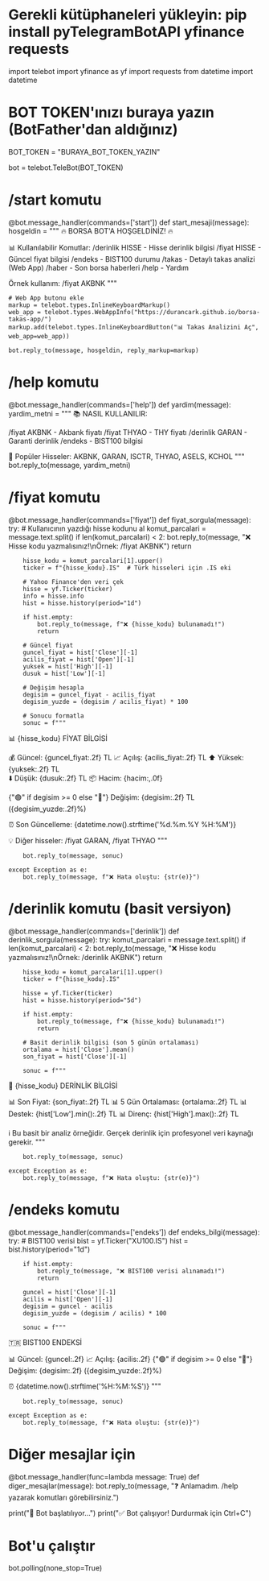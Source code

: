 # Gerekli kütüphaneleri yükleyin: pip install pyTelegramBotAPI yfinance requests

import telebot
import yfinance as yf
import requests
from datetime import datetime

# BOT TOKEN'ınızı buraya yazın (BotFather'dan aldığınız)
BOT_TOKEN = "BURAYA_BOT_TOKEN_YAZIN"

bot = telebot.TeleBot(BOT_TOKEN)

# /start komutu
@bot.message_handler(commands=['start'])
def start_mesaji(message):
    hosgeldin = """
🔥 BORSA BOT'A HOŞGELDİNİZ! 🔥

📊 Kullanılabilir Komutlar:
/derinlik HISSE - Hisse derinlik bilgisi
/fiyat HISSE - Güncel fiyat bilgisi
/endeks - BIST100 durumu
/takas - Detaylı takas analizi (Web App)
/haber - Son borsa haberleri
/help - Yardım

Örnek kullanım: /fiyat AKBNK
    """
    
    # Web App butonu ekle
    markup = telebot.types.InlineKeyboardMarkup()
    web_app = telebot.types.WebAppInfo("https://durancark.github.io/borsa-takas-app/")
    markup.add(telebot.types.InlineKeyboardButton("📊 Takas Analizini Aç", web_app=web_app))
    
    bot.reply_to(message, hosgeldin, reply_markup=markup)

# /help komutu
@bot.message_handler(commands=['help'])
def yardim(message):
    yardim_metni = """
📚 NASIL KULLANILIR:

/fiyat AKBNK - Akbank fiyatı
/fiyat THYAO - THY fiyatı
/derinlik GARAN - Garanti derinlik
/endeks - BIST100 bilgisi

🏢 Popüler Hisseler:
AKBNK, GARAN, ISCTR, THYAO, ASELS, KCHOL
    """
    bot.reply_to(message, yardim_metni)

# /fiyat komutu
@bot.message_handler(commands=['fiyat'])
def fiyat_sorgula(message):
    try:
        # Kullanıcının yazdığı hisse kodunu al
        komut_parcalari = message.text.split()
        if len(komut_parcalari) < 2:
            bot.reply_to(message, "❌ Hisse kodu yazmalısınız!\nÖrnek: /fiyat AKBNK")
            return
        
        hisse_kodu = komut_parcalari[1].upper()
        ticker = f"{hisse_kodu}.IS"  # Türk hisseleri için .IS eki
        
        # Yahoo Finance'den veri çek
        hisse = yf.Ticker(ticker)
        info = hisse.info
        hist = hisse.history(period="1d")
        
        if hist.empty:
            bot.reply_to(message, f"❌ {hisse_kodu} bulunamadı!")
            return
        
        # Güncel fiyat
        guncel_fiyat = hist['Close'][-1]
        acilis_fiyat = hist['Open'][-1]
        yuksek = hist['High'][-1]
        dusuk = hist['Low'][-1]
        
        # Değişim hesapla
        degisim = guncel_fiyat - acilis_fiyat
        degisim_yuzde = (degisim / acilis_fiyat) * 100
        
        # Sonucu formatla
        sonuc = f"""
📊 {hisse_kodu} FİYAT BİLGİSİ

💰 Güncel: {guncel_fiyat:.2f} TL
📈 Açılış: {acilis_fiyat:.2f} TL
⬆️ Yüksek: {yuksek:.2f} TL  
⬇️ Düşük: {dusuk:.2f} TL
📦 Hacim: {hacim:,.0f}

{"🟢" if degisim >= 0 else "🔴"} Değişim: {degisim:.2f} TL ({degisim_yuzde:.2f}%)

⏰ Son Güncelleme: {datetime.now().strftime('%d.%m.%Y %H:%M')}

💡 Diğer hisseler: /fiyat GARAN, /fiyat THYAO
        """
        
        bot.reply_to(message, sonuc)
        
    except Exception as e:
        bot.reply_to(message, f"❌ Hata oluştu: {str(e)}")

# /derinlik komutu (basit versiyon)
@bot.message_handler(commands=['derinlik'])
def derinlik_sorgula(message):
    try:
        komut_parcalari = message.text.split()
        if len(komut_parcalari) < 2:
            bot.reply_to(message, "❌ Hisse kodu yazmalısınız!\nÖrnek: /derinlik AKBNK")
            return
        
        hisse_kodu = komut_parcalari[1].upper()
        ticker = f"{hisse_kodu}.IS"
        
        hisse = yf.Ticker(ticker)
        hist = hisse.history(period="5d")
        
        if hist.empty:
            bot.reply_to(message, f"❌ {hisse_kodu} bulunamadı!")
            return
        
        # Basit derinlik bilgisi (son 5 günün ortalaması)
        ortalama = hist['Close'].mean()
        son_fiyat = hist['Close'][-1]
        
        sonuc = f"""
🎯 {hisse_kodu} DERİNLİK BİLGİSİ

📊 Son Fiyat: {son_fiyat:.2f} TL
📊 5 Gün Ortalaması: {ortalama:.2f} TL
📊 Destek: {hist['Low'].min():.2f} TL
📊 Direnç: {hist['High'].max():.2f} TL

ℹ️ Bu basit bir analiz örneğidir.
Gerçek derinlik için profesyonel veri kaynağı gerekir.
        """
        
        bot.reply_to(message, sonuc)
        
    except Exception as e:
        bot.reply_to(message, f"❌ Hata oluştu: {str(e)}")

# /endeks komutu
@bot.message_handler(commands=['endeks'])
def endeks_bilgi(message):
    try:
        # BIST100 verisi
        bist = yf.Ticker("XU100.IS")
        hist = bist.history(period="1d")
        
        if hist.empty:
            bot.reply_to(message, "❌ BIST100 verisi alınamadı!")
            return
        
        guncel = hist['Close'][-1]
        acilis = hist['Open'][-1]
        degisim = guncel - acilis
        degisim_yuzde = (degisim / acilis) * 100
        
        sonuc = f"""
🇹🇷 BIST100 ENDEKSİ

📊 Güncel: {guncel:.2f}
📈 Açılış: {acilis:.2f}
{"🟢" if degisim >= 0 else "🔴"} Değişim: {degisim:.2f} ({degisim_yuzde:.2f}%)

⏰ {datetime.now().strftime('%H:%M:%S')}
        """
        
        bot.reply_to(message, sonuc)
        
    except Exception as e:
        bot.reply_to(message, f"❌ Hata oluştu: {str(e)}")

# Diğer mesajlar için
@bot.message_handler(func=lambda message: True)
def diger_mesajlar(message):
    bot.reply_to(message, "❓ Anlamadım. /help yazarak komutları görebilirsiniz.")

print("🤖 Bot başlatılıyor...")
print("✅ Bot çalışıyor! Durdurmak için Ctrl+C")

# Bot'u çalıştır
bot.polling(none_stop=True)
